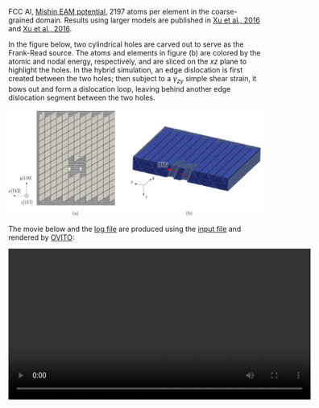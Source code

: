
FCC Al, [Mishin EAM potential](http://dx.doi.org/10.1103/PhysRevB.59.3393), 2197 atoms per element in the coarse-grained domain. Results using larger models are published in [Xu et al., 2016](http://dx.doi.org/10.1016/j.scriptamat.2016.06.018) and [Xu et al., 2016](http://dx.doi.org/10.1016/j.jmps.2016.08.002).

In the figure below, two cylindrical holes are carved out to serve as the Frank-Read source. The atoms and elements in figure (b) are colored by the atomic and nodal energy, respectively, and are sliced on the $xz$ plane to highlight the holes. In the hybrid simulation, an edge dislocation is first created between the two holes; then subject to a $\gamma_{zy}$ simple shear strain, it bows out and form a dislocation loop, leaving behind another edge dislocation segment between the two holes.

![frank-read](frank-read.jpg)

The movie below and the <a href="frank-read.log" target="_blank">log file</a> are produced using the <a href="frank-read.in" target="_blank">input file</a> and rendered by [OVITO](../../chapter-6/ovito.md):

<video width="600" controls>
  <source src="frank-read.mp4" type="video/mp4">
</video>